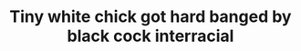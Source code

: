 ---
layout: post
title: Tiny white chick got hard banged by black cock interracial
duration: '07:10'
view: 155
rate: 2
video: 'https://flashservice.xvideos.com/embedframe/25434791'
category: 
 - black
 - outdoor
 - busty
 - gorgeous
tags: 
 - big-black-cock
priority: 0.9
changefreq: daily
---